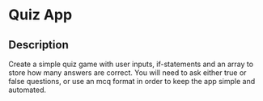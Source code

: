 # Quiz App

## Description

Create a simple quiz game with user inputs, if-statements and an array to store how many answers are correct. You will need to ask either true or false questions, or use an mcq format in order to keep the app simple and automated.